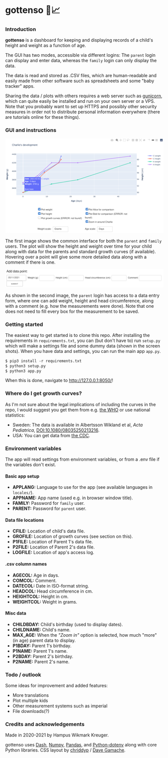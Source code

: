 # gottenso 👶📈

### Introduction

__gottenso__ is a dashboard for keeping and displaying records of a child's height and weight as a function of age.

The GUI has two modes, accessible via different logins: The `parent` login can display and enter data, whereas the `family` login can only display the data.

The data is read and stored as .CSV files, which are human-readable and easily made from other software such as spreadsheets and some "baby tracker" apps.

Sharing the data / plots with others requires a web server such as [gunicorn](https://gunicorn.org/), which can quite easily be installed and run on your own server or a VPS. Note that you probably want to set up HTTPS and possibly other security measures in order not to distribute personal information everywhere (there are tutorials online for these things).

### GUI and instructions

![The common interface featuring plot and plotting options](assets/family_interface.png)

The first image shows the common interface for both the `parent` and `family` users. The plot will show the height and weight over time for your child along with data for the parents and standard growth curves (if available). Hovering over a point will give some more detailed data along with a comment if there is one.

![The parent data entry form](assets/parent_interface.png)

As shown in the second image, the `parent` login has access to a data entry form, where one can add weight, height and head circumference, along with a comment (e.g. how the measurements were done). Note that one does not need to fill every box for the measurement to be saved.

### Getting started
The easiest way to get started is to clone this repo. After installing the requirements in `requirements.txt`, you can (but don't have to) run `setup.py` which will make a settings file and some dummy data (shown in the screen shots). When you have data and settings, you can run the main app `app.py`.

```console
$ pip3 install -r requirements.txt
$ python3 setup.py
$ python3 app.py
```

When this is done, navigate to <http://127.0.0.1:8050/>!

### Where do I get growth curves?
As I'm not sure about the legal implications of including the curves in the repo, I would suggest you get them from e.g. [the WHO](https://www.who.int/tools/child-growth-standards/standards) or use national statistics:
- Sweden: The data is available in Albertsson Wikland et al, _Acta Pediatrica_, [DOI:10.1080/08035250213216](doi.org/10.1080/08035250213216).
- USA: You can get data from [the CDC](https://www.cdc.gov/growthcharts).

### Environment variables
The app will read settings from environment variables, or from a .env file if the variables don't exist.

#### Basic app setup
- **APPLANG:** Language to use for the app (see available languages in `locales/`).
- **APPNAME:** App name (used e.g. in browser window title).
- **FAMILY:** Password for `family` user.
- **PARENT:** Password for `parent` user.
#### Data file locations
- **CFILE:** Location of child's data file.
- **GROFILE:** Location of growth curves (see section on this).
- **P1FILE:** Location of Parent 1's data file.
- **P2FILE:** Location of Parent 2's data file.
- **LOGFILE:** Location of app's access log.
#### .csv column names
- **AGECOL:** Age in days.
- **COMCOL:** Comment.
- **DATECOL:** Date in ISO-format string.
- **HEADCOL:** Head circumference in cm.
- **HEIGHTCOL:** Height in cm.
- **WEIGHTCOL:** Weight in grams.
#### Misc data
- **CHILDBDAY:** Child's birthday (used to display dates).
- **CHILDNAME:** Child's name.
- **MAX_AGE:** When the _"Zoom in"_ option is selected, how much "more" (in age) parent data to display.
- **P1BDAY:** Parent 1's birthday.
- **P1NAME:** Parent 1's name.
- **P2BDAY:** Parent 2's birthday.
- **P2NAME:** Parent 2's name.

### Todo / outlook
Some ideas for improvement and added features:
- More translations
- Plot multiple kids
- Other measurement systems such as imperial
- File downloads(?)

### Credits and acknowledgements
Made in 2020-2021 by Hampus Wikmark Kreuger.

gottenso uses [Dash](http://dash.plotly.com/),
[Numpy](https://numpy.org/),
[Pandas](https://pandas.pydata.org/), and
[Python-dotenv](https://github.com/theskumar/python-dotenv) along with core Python libraries. CSS layout by [chriddyp](https://codepen.io/chriddyp) /
[Dave Gamache](https://github.com/dhg).
